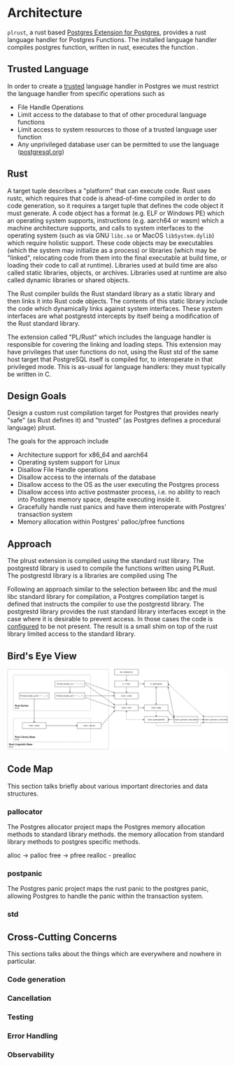 # Architecture

`plrust`, a rust based [Postgres Extension for Postgres](https://github.com/tcdi/pgx), provides a rust language handler for Postgres Functions. The installed language handler compiles postgres function, written in rust, executes the function <where>. 

## Trusted Language

In order to create a [trusted](https://www.postgresql.org/docs/current/sql-createlanguage.html) language handler in Postgres we must restrict the language handler from specific operations such as 

- File Handle Operations
- Limit access to the database to that of other procedural language functions
- Limit access to system resources to those of a trusted language user function
- Any unprivileged database user can be permitted to use the language ([postgresql.org](https://www.postgresql.org/docs/current/plperl-trusted.html))

## Rust

A target tuple describes a "platform" that can execute code. Rust uses rustc, which requires that code is ahead-of-time compiled in order to do code generation, so it requires a target tuple that defines the code object it must generate. A code object has a format (e.g. ELF or Windows PE) which an operating system supports, instructions (e.g. aarch64 or wasm) which a machine architecture supports, and calls to system interfaces to the operating system (such as via GNU `libc.so` or MacOS `libSystem.dylib`) which require holistic support. These code objects may be executables (which the system may initialize as a process) or libraries (which may be "linked", relocating code from them into the final executable at build time, or loading their code to call at runtime). Libraries used at build time are also called static libraries, objects, or archives. Libraries used at runtime are also called dynamic libraries or shared objects.

The Rust compiler builds the Rust standard library as a static library and then links it into Rust code objects. The contents of this static library include the code which dynamically links against system interfaces. These system interfaces are what postgrestd intercepts by itself being a modification of the Rust standard library.

The extension called "PL/Rust" which includes the language handler is responsible for covering the linking and loading steps. This extension may have privileges that user functions do not, using the Rust std of the same host target that PostgreSQL itself is compiled for, to interoperate in that privileged mode. This is as-usual for language handlers: they must typically be written in C.

## Design Goals

Design a custom rust compilation target for Postgres that provides nearly "safe" (as Rust defines it) and "trusted" (as Postgres defines a procedural language) plrust.

The goals for the approach include

* Architecture support for x86_64 and aarch64
* Operating system support for Linux
* Disallow File Handle operations
* Disallow access to the internals of the database
* Disallow access to the OS as the user executing the Postgres process 
* Disallow access into active postmaster process, i.e. no ability to reach into Postgres memory space, despite executing inside it.
* Gracefully handle rust panics and have them interoperate with Postgres' transaction system
* Memory allocation within Postgres' palloc/pfree functions

## Approach

The plrust extension is compiled using the standard rust library.  The postgrestd library is used to compile the functions written using PLRust.  The postgrestd library is a libraries are compiled using The 

Following an approach similar to the selection between libc and the musl libc standard library for compilation, a Postgres compilation target is defined that instructs the compiler to use the postgrestd library.  The postgrestd library provides the rust standard library interfaces except in the case where it is desirable to prevent access.  In those cases the code is [configured](https://doc.rust-lang.org/stable/rust-by-example/attribute/cfg.html) to be not present. The result is a small shim on top of the rust library limited access to the standard library.


## Bird's Eye View

![](assets/architecture_1.png)


## Code Map

This section talks briefly about various important directories and data structures.

### pallocator

The Postgres allocator project maps the Postgres memory allocation methods to standard library methods.  the memory allocation from standard library methods to postgres specific methods.

alloc -> palloc
free -> pfree
realloc - prealloc

### postpanic

The Postgres panic project maps the rust panic to the postgres panic, allowing Postgres to handle the panic within the transaction system.

### std


## Cross-Cutting Concerns

This sections talks about the things which are everywhere and nowhere in particular.

### Code generation

### Cancellation

### Testing

### Error Handling

### Observability
